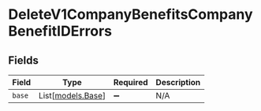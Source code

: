 # DeleteV1CompanyBenefitsCompanyBenefitIDErrors


## Fields

| Field                                  | Type                                   | Required                               | Description                            |
| -------------------------------------- | -------------------------------------- | -------------------------------------- | -------------------------------------- |
| `base`                                 | List[[models.Base](../models/base.md)] | :heavy_minus_sign:                     | N/A                                    |